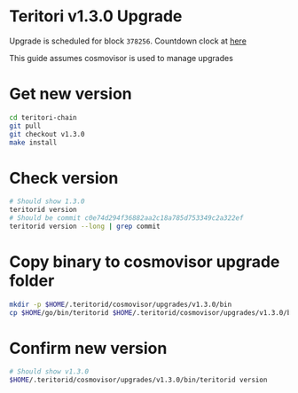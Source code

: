 # Teritori v1.3.0 Upgrade

Upgrade is scheduled for block `378256`. Countdown clock at [here](https://explorer.teritori.com/teritori/gov/4)

This guide assumes cosmovisor is used to manage upgrades

# Get new version
```bash
cd teritori-chain
git pull
git checkout v1.3.0
make install
```

# Check version

```bash
# Should show 1.3.0
teritorid version
# Should be commit c0e74d294f36882aa2c18a785d753349c2a322ef
teritorid version --long | grep commit
```

# Copy binary to cosmovisor upgrade folder

```bash
mkdir -p $HOME/.teritorid/cosmovisor/upgrades/v1.3.0/bin
cp $HOME/go/bin/teritorid $HOME/.teritorid/cosmovisor/upgrades/v1.3.0/bin
```

# Confirm new version

```bash
# Should show v1.3.0
$HOME/.teritorid/cosmovisor/upgrades/v1.3.0/bin/teritorid version
```
